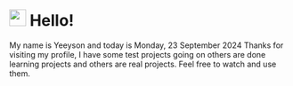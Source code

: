  <h1>
    <img src="https://emojis.slackmojis.com/emojis/images/1643510097/45343/hi.gif?1643510097" width="30"/> 
    Hello!
 </h1>
 <p>
    My name is Yeeyson and today is Monday, 23 September 2024
    Thanks for visiting my profile, I have some test projects going on others are done learning projects and others are real projects.
    Feel free to watch and use them.
 </p>